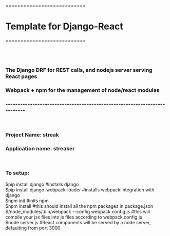 <h6>===========================</h6>
<h1> Template for Django-React </h1>
<h6>===========================</h6>
<br/>
<h3>The Django DRF for REST calls, and nodejs server serving React pages</h3>
<h3>Webpack + npm for the management of node/react modules </h3>
<h3>-------------------------------------------------------------------------</h3><br/>

<h3>Project Name: streak </h3>
<h3>Application name: streaker</h3>
<br />
<h3>To setup:</h3>

$pip install django			#installs django <br /> 
$pip install django-webpack-loader	#installs webpack integration with django  <br />
$npm init				#inits npm  <br />
$npm install 				#this should install all the npm packages in package.json  <br />
$/node_modules/.bin/webpack --config webpack.config.js	#this will compile your jsx files into js files according to webpack.config.js  <br />
$node server.js				#React components will be served by a node server, defaulting from port 3000  <br />



